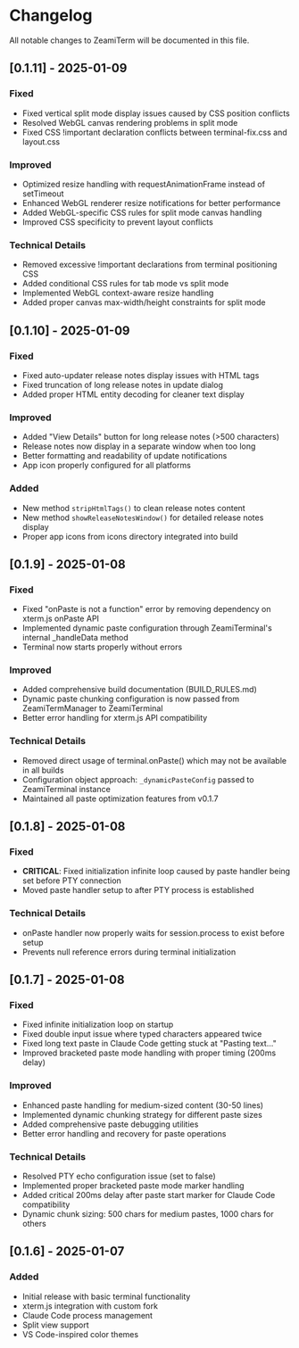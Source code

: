 # Changelog

All notable changes to ZeamiTerm will be documented in this file.

## [0.1.11] - 2025-01-09

### Fixed
- Fixed vertical split mode display issues caused by CSS position conflicts
- Resolved WebGL canvas rendering problems in split mode
- Fixed CSS !important declaration conflicts between terminal-fix.css and layout.css

### Improved
- Optimized resize handling with requestAnimationFrame instead of setTimeout
- Enhanced WebGL renderer resize notifications for better performance
- Added WebGL-specific CSS rules for split mode canvas handling
- Improved CSS specificity to prevent layout conflicts

### Technical Details
- Removed excessive !important declarations from terminal positioning CSS
- Added conditional CSS rules for tab mode vs split mode
- Implemented WebGL context-aware resize handling
- Added proper canvas max-width/height constraints for split mode

## [0.1.10] - 2025-01-09

### Fixed
- Fixed auto-updater release notes display issues with HTML tags
- Fixed truncation of long release notes in update dialog
- Added proper HTML entity decoding for cleaner text display

### Improved
- Added "View Details" button for long release notes (>500 characters)
- Release notes now display in a separate window when too long
- Better formatting and readability of update notifications
- App icon properly configured for all platforms

### Added
- New method `stripHtmlTags()` to clean release notes content
- New method `showReleaseNotesWindow()` for detailed release notes display
- Proper app icons from icons directory integrated into build

## [0.1.9] - 2025-01-08

### Fixed
- Fixed "onPaste is not a function" error by removing dependency on xterm.js onPaste API
- Implemented dynamic paste configuration through ZeamiTerminal's internal _handleData method
- Terminal now starts properly without errors

### Improved
- Added comprehensive build documentation (BUILD_RULES.md)
- Dynamic paste chunking configuration is now passed from ZeamiTermManager to ZeamiTerminal
- Better error handling for xterm.js API compatibility

### Technical Details
- Removed direct usage of terminal.onPaste() which may not be available in all builds
- Configuration object approach: `_dynamicPasteConfig` passed to ZeamiTerminal instance
- Maintained all paste optimization features from v0.1.7

## [0.1.8] - 2025-01-08

### Fixed
- **CRITICAL**: Fixed initialization infinite loop caused by paste handler being set before PTY connection
- Moved paste handler setup to after PTY process is established

### Technical Details
- onPaste handler now properly waits for session.process to exist before setup
- Prevents null reference errors during terminal initialization

## [0.1.7] - 2025-01-08

### Fixed
- Fixed infinite initialization loop on startup
- Fixed double input issue where typed characters appeared twice
- Fixed long text paste in Claude Code getting stuck at "Pasting text..."
- Improved bracketed paste mode handling with proper timing (200ms delay)

### Improved
- Enhanced paste handling for medium-sized content (30-50 lines)
- Implemented dynamic chunking strategy for different paste sizes
- Added comprehensive paste debugging utilities
- Better error handling and recovery for paste operations

### Technical Details
- Resolved PTY echo configuration issue (set to false)
- Implemented proper bracketed paste mode marker handling
- Added critical 200ms delay after paste start marker for Claude Code compatibility
- Dynamic chunk sizing: 500 chars for medium pastes, 1000 chars for others

## [0.1.6] - 2025-01-07

### Added
- Initial release with basic terminal functionality
- xterm.js integration with custom fork
- Claude Code process management
- Split view support
- VS Code-inspired color themes
